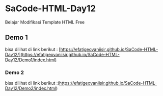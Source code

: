 # SaCode-HTML-Day12
Belajar Modifikasi Template HTML Free

## Demo 1
bisa dilihat di link berikut : [https://efatigeovaniisir.github.io/SaCode-HTML-Day12/](https://efatigeovaniisir.github.io/SaCode-HTML-Day12/Demo1/index.html)

### Demo 2
bisa dilihat di link berikut :(https://efatigeovaniisir.github.io/SaCode-HTML-Day12/Demo2/index.html)

